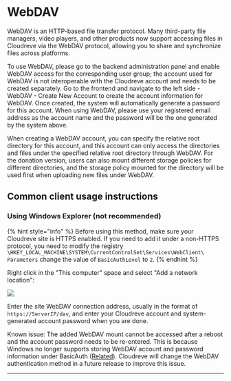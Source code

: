 # WebDAV

WebDAV is an HTTP-based file transfer protocol. Many third-party file managers, video players, and other products now support accessing files in Cloudreve via the WebDAV protocol, allowing you to share and synchronize files across platforms.

To use WebDAV, please go to the backend administration panel and enable WebDAV access for the corresponding user group; the account used for WebDAV is not interoperable with the Cloudreve account and needs to be created separately. Go to the frontend and navigate to the left side - WebDAV - Create New Account to create the account information for WebDAV. Once created, the system will automatically generate a password for this account. When using WebDAV, please use your registered email address as the account name and the password will be the one generated by the system above.

When creating a WebDAV account, you can specify the relative root directory for this account, and this account can only access the directories and files under the specified relative root directory through WebDAV. For the donation version, users can also mount different storage policies for different directories, and the storage policy mounted for the directory will be used first when uploading new files under WebDAV.

## Common client usage instructions

### Using Windows Explorer (not recommended)

{% hint style="info" %}
Before using this method, make sure your Cloudreve site is HTTPS enabled. If you need to add it under a non-HTTPS protocol, you need to modify the registry `\HKEY_LOCAL_MACHINE\SYSTEM\CurrentControlSet\Services\WebClient\ Parameters` change the value of `BasicAuthLevel` to `2`.
{% endhint %}

Right click in the "This computer" space and select "Add a network location":

![](<../.gitbook/assets/image (3).png>)

Enter the site WebDAV connection address, usually in the format of `https://ServerIP/dav`, and enter your Cloudreve account and system-generated account password when you are done.

Known issue: The added WebDAV mount cannot be accessed after a reboot and the account password needs to be re-entered. This is because Windows no longer supports storing WebDAV account and password information under BasicAuth ([Related](https://docs.microsoft.com/en-us/troubleshoot/windows-client/networking/cannot-automatically-reconnect-dav-share)). Cloudreve will change the WebDAV authentication method in a future release to improve this issue.

****
